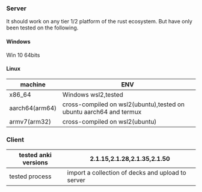 ### Server

It should work on any tier 1/2 platform of the rust ecosystem.
But have only been tested on the following.

#### Windows

Win 10 64bits

#### Linux

|machine|ENV|
|----|----|
|x86_64|Windows wsl2,tested|
|aarch64(arm64)|cross-compiled on wsl2(ubuntu),tested on ubuntu aarch64 and termux|
|armv7(arm32)|cross-compiled on wsl2(ubuntu)|


### Client

|tested anki versions|2.1.15,2.1.28,2.1.35,2.1.50|
|----|----|
|tested process| import a collection of decks and upload to server|